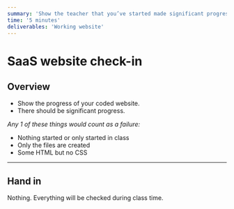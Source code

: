 ```yaml
---
summary: 'Show the teacher that you’ve started made significant progress coding your website.'
time: '5 minutes'
deliverables: 'Working website'
---
```


# SaaS website check-in

## Overview

- Show the progress of your coded website.
- There should be significant progress.

*Any 1 of these things would count as a failure:*

- Nothing started or only started in class
- Only the files are created
- Some HTML but no CSS

---

## Hand in

Nothing. Everything will be checked during class time.
